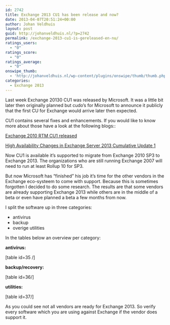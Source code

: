 ```yaml
---
id: 2742
title: Exchange 2013 CU1 has been release and now?
date: 2013-04-07T20:51:24+00:00
author: Johan Veldhuis
layout: post
guid: http://johanveldhuis.nl/?p=2742
permalink: /exchange-2013-cu1-is-gereleased-en-nu/
ratings_users:
  - "0"
ratings_score:
  - "0"
ratings_average:
  - "0"
onswipe_thumb:
  - 'http://johanveldhuis.nl/wp-content/plugins/onswipe/thumb/thumb.php?src=http://johanveldhuis.nl/wp-content/plugins/sociable-zyblog-edition/images/digg.png&amp;w=600&amp;h=800&amp;zc=1&amp;q=75&amp;f=0'
categories:
  - Exchange 2013
---
```

Last week Exchange 20130 CU1 was released by Microsoft. It was a little bit later then originally planned but cudo&#8217;s for Microsoft to announce it publicly that the first CU for Exchange would arrive later then expected.

CU1 contains several fixes and enhancements. If you would like to know more about those have a look at the following blogs::

[Exchange 2010 RTM CU1 released](http://blogs.technet.com/b/exchange/archive/2013/04/02/released-exchange-server-2013-rtm-cumulative-update-1.aspx)

[High Availability Changes in Exchange Server 2013 Cumulative Update 1](http://blogs.technet.com/b/scottschnoll/archive/2013/04/02/high-availability-changes-in-exchange-server-2013-cumulative-update-1.aspx)

Now CU1 is available it&#8217;s supported to migrate from Exchange 2010 SP3 to Exchange 2013. The organizations who are still running Exchange 2007 will need to run at least Rollup 10 for SP3.

But now Microsoft has &#8220;finished&#8221; his job it&#8217;s time for the other vendors in the Exchange eco-systeem to come with support. Because this is sometimes forgotten I decided to do some research. The results are that some vendors are already supporting Exchange 2013 while others are in the middle of a beta or even have planned a beta a few months from now.

I split the software up in three categories:

  * antivirus
  * backup
  * overige utilities

In the tables below an overview per category:

**antivirus:**

[table id=35 /]

**backup/recovery:**

[table id=36/]

**utilities:**

[table id=37/]

As you could see not all vendors are ready for Exchange 2013. So verify every software which you are using against Exchange if the vendor does support it.